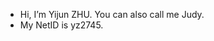 - Hi, I’m Yijun ZHU. You can also call me Judy.
- My NetID is yz2745.


<!---
JudyZ98/JudyZ98 is a ✨ special ✨ repository because its `README.md` (this file) appears on your GitHub profile.
You can click the Preview link to take a look at your changes.
--->
